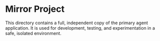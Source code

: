 # Mirror Project

This directory contains a full, independent copy of the primary agent application. It is used for development, testing, and experimentation in a safe, isolated environment.
